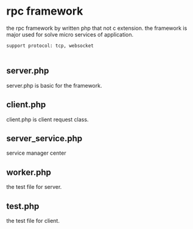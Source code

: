 rpc framework
======================
the rpc framework by written php that not c extension. 
the framework is major used for solve micro services of application.

`support protocol: tcp, websocket`
<br>
<br>

## server.php
server.php is basic for the framework. 

## client.php
client.php is client request class.

## server_service.php
service manager center

## worker.php
the test file for server.

## test.php
the test file for client.
